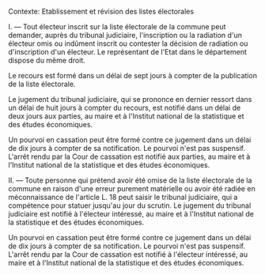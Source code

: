 Contexte: Etablissement et révision des listes électorales

I. — Tout électeur inscrit sur la liste électorale de la commune peut demander, auprès du tribunal judiciaire, l'inscription ou la radiation d'un électeur omis ou indûment inscrit ou contester la décision de radiation ou d'inscription d'un électeur. Le représentant de l'Etat dans le département dispose du même droit.

Le recours est formé dans un délai de sept jours à compter de la publication de la liste électorale.

Le jugement du tribunal judiciaire, qui se prononce en dernier ressort dans un délai de huit jours à compter du recours, est notifié dans un délai de deux jours aux parties, au maire et à l'Institut national de la statistique et des études économiques.

Un pourvoi en cassation peut être formé contre ce jugement dans un délai de dix jours à compter de sa notification. Le pourvoi n'est pas suspensif. L'arrêt rendu par la Cour de cassation est notifié aux parties, au maire et à l'Institut national de la statistique et des études économiques.

II. — Toute personne qui prétend avoir été omise de la liste électorale de la commune en raison d'une erreur purement matérielle ou avoir été radiée en méconnaissance de l'article L. 18 peut saisir le tribunal judiciaire, qui a compétence pour statuer jusqu'au jour du scrutin. Le jugement du tribunal judiciaire est notifié à l'électeur intéressé, au maire et à l'Institut national de la statistique et des études économiques.

Un pourvoi en cassation peut être formé contre ce jugement dans un délai de dix jours à compter de sa notification. Le pourvoi n'est pas suspensif. L'arrêt rendu par la Cour de cassation est notifié à l'électeur intéressé, au maire et à l'Institut national de la statistique et des études économiques.